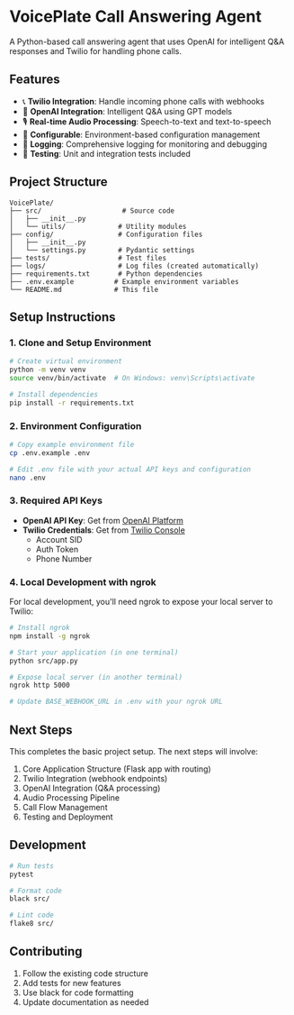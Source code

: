 # VoicePlate Call Answering Agent

A Python-based call answering agent that uses OpenAI for intelligent Q&A responses and Twilio for handling phone calls.

## Features

- 📞 **Twilio Integration**: Handle incoming phone calls with webhooks
- 🤖 **OpenAI Integration**: Intelligent Q&A using GPT models
- 🎙️ **Real-time Audio Processing**: Speech-to-text and text-to-speech
- 🔧 **Configurable**: Environment-based configuration management
- 📝 **Logging**: Comprehensive logging for monitoring and debugging
- 🧪 **Testing**: Unit and integration tests included

## Project Structure

```
VoicePlate/
├── src/                    # Source code
│   ├── __init__.py
│   └── utils/             # Utility modules
├── config/                # Configuration files
│   ├── __init__.py
│   └── settings.py        # Pydantic settings
├── tests/                 # Test files
├── logs/                  # Log files (created automatically)
├── requirements.txt       # Python dependencies
├── .env.example          # Example environment variables
└── README.md             # This file
```

## Setup Instructions

### 1. Clone and Setup Environment

```bash
# Create virtual environment
python -m venv venv
source venv/bin/activate  # On Windows: venv\Scripts\activate

# Install dependencies
pip install -r requirements.txt
```

### 2. Environment Configuration

```bash
# Copy example environment file
cp .env.example .env

# Edit .env file with your actual API keys and configuration
nano .env
```

### 3. Required API Keys

- **OpenAI API Key**: Get from [OpenAI Platform](https://platform.openai.com/api-keys)
- **Twilio Credentials**: Get from [Twilio Console](https://console.twilio.com/)
  - Account SID
  - Auth Token
  - Phone Number

### 4. Local Development with ngrok

For local development, you'll need ngrok to expose your local server to Twilio:

```bash
# Install ngrok
npm install -g ngrok

# Start your application (in one terminal)
python src/app.py

# Expose local server (in another terminal)
ngrok http 5000

# Update BASE_WEBHOOK_URL in .env with your ngrok URL
```

## Next Steps

This completes the basic project setup. The next steps will involve:

1. Core Application Structure (Flask app with routing)
2. Twilio Integration (webhook endpoints)
3. OpenAI Integration (Q&A processing)
4. Audio Processing Pipeline
5. Call Flow Management
6. Testing and Deployment

## Development

```bash
# Run tests
pytest

# Format code
black src/

# Lint code
flake8 src/
```

## Contributing

1. Follow the existing code structure
2. Add tests for new features
3. Use black for code formatting
4. Update documentation as needed 